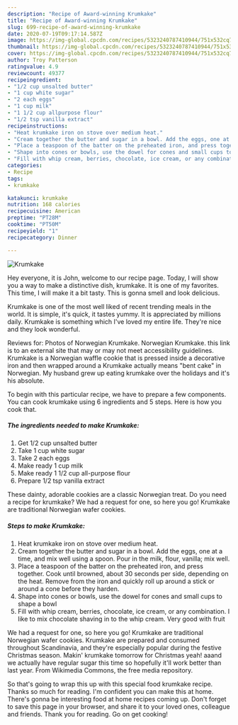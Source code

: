 ```yaml
---
description: "Recipe of Award-winning Krumkake"
title: "Recipe of Award-winning Krumkake"
slug: 699-recipe-of-award-winning-krumkake
date: 2020-07-19T09:17:14.587Z
image: https://img-global.cpcdn.com/recipes/5323240787410944/751x532cq70/krumkake-recipe-main-photo.jpg
thumbnail: https://img-global.cpcdn.com/recipes/5323240787410944/751x532cq70/krumkake-recipe-main-photo.jpg
cover: https://img-global.cpcdn.com/recipes/5323240787410944/751x532cq70/krumkake-recipe-main-photo.jpg
author: Troy Patterson
ratingvalue: 4.9
reviewcount: 49377
recipeingredient:
- "1/2 cup unsalted butter"
- "1 cup white sugar"
- "2 each eggs"
- "1 cup milk"
- "1 1/2 cup allpurpose flour"
- "1/2 tsp vanilla extract"
recipeinstructions:
- "Heat krumkake iron on stove over medium heat."
- "Cream together the butter and sugar in a bowl. Add the eggs, one at a time, and mix well using a spoon. Pour in the milk, flour, vanilla; mix well."
- "Place a teaspoon of the batter on the preheated iron, and press together. Cook until browned, about 30 seconds per side, depending on the heat. Remove from the iron and quickly roll up around a stick or around a cone before they harden."
- "Shape into cones or bowls, use the dowel for cones and small cups to shape a bowl"
- "Fill with whip cream, berries, chocolate, ice cream, or any combination.  I like to mix chocolate shaving in to the whip cream.  Very good with fruit"
categories:
- Recipe
tags:
- krumkake

katakunci: krumkake 
nutrition: 168 calories
recipecuisine: American
preptime: "PT28M"
cooktime: "PT50M"
recipeyield: "1"
recipecategory: Dinner

---
```



![Krumkake](https://img-global.cpcdn.com/recipes/5323240787410944/751x532cq70/krumkake-recipe-main-photo.jpg)

Hey everyone, it is John, welcome to our recipe page. Today, I will show you a way to make a distinctive dish, krumkake. It is one of my favorites. This time, I will make it a bit tasty. This is gonna smell and look delicious.

Krumkake is one of the most well liked of recent trending meals in the world. It is simple, it's quick, it tastes yummy. It is appreciated by millions daily. Krumkake is something which I've loved my entire life. They're nice and they look wonderful.

Reviews for: Photos of Norwegian Krumkake. Norwegian Krumkake. this link is to an external site that may or may not meet accessibility guidelines. Krumkake is a Norwegian waffle cookie that is pressed inside a decorative iron and then wrapped around a Krumkake actually means &#34;bent cake&#34; in Norwegian. My husband grew up eating krumkake over the holidays and it&#39;s his absolute.


To begin with this particular recipe, we have to prepare a few components. You can cook krumkake using 6 ingredients and 5 steps. Here is how you cook that.

<!--inarticleads1-->

##### The ingredients needed to make Krumkake:

1. Get 1/2 cup unsalted butter
1. Take 1 cup white sugar
1. Take 2 each eggs
1. Make ready 1 cup milk
1. Make ready 1 1/2 cup all-purpose flour
1. Prepare 1/2 tsp vanilla extract


These dainty, adorable cookies are a classic Norwegian treat. Do you need a recipe for krumkake? We had a request for one, so here you go! Krumkake are traditional Norwegian wafer cookies. 

<!--inarticleads2-->

##### Steps to make Krumkake:

1. Heat krumkake iron on stove over medium heat.
1. Cream together the butter and sugar in a bowl. Add the eggs, one at a time, and mix well using a spoon. Pour in the milk, flour, vanilla; mix well.
1. Place a teaspoon of the batter on the preheated iron, and press together. Cook until browned, about 30 seconds per side, depending on the heat. Remove from the iron and quickly roll up around a stick or around a cone before they harden.
1. Shape into cones or bowls, use the dowel for cones and small cups to shape a bowl
1. Fill with whip cream, berries, chocolate, ice cream, or any combination.  I like to mix chocolate shaving in to the whip cream.  Very good with fruit


We had a request for one, so here you go! Krumkake are traditional Norwegian wafer cookies. Krumkake are prepared and consumed throughout Scandinavia, and they&#39;re especially popular during the festive Christmas season. Makin&#39; krumkake tomorrow for Christmas yeah! aaand we actually have regular sugar this time so hopefully it&#39;ll work better than last year. From Wikimedia Commons, the free media repository. 

So that's going to wrap this up with this special food krumkake recipe. Thanks so much for reading. I'm confident you can make this at home. There's gonna be interesting food at home recipes coming up. Don't forget to save this page in your browser, and share it to your loved ones, colleague and friends. Thank you for reading. Go on get cooking!
